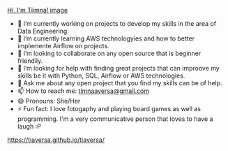 [Hi, I'm Tiimna! image](images/png_20211223_092144_0000.png)

- 🔭 I’m currently working on projects to develop my skills in the area of Data Engineering.
- 🌱 I’m currently learning AWS technologyies and how to better implemente Airflow on projects.
- 👯 I’m looking to collaborate on any open source that is beginner friendily.
- 🤔 I’m looking for help with finding great projects that can improove my skills be it with Python, SQL, Airflow or AWS technologies.
- 💬 Ask me about any open project that you find my skills can be of help.
- 📫 How to reach me: timnaaversa@gmail.com
- 😄 Pronouns: She/Her
- ⚡ Fun fact: I love fotogaphy and playing board games as well as programming. I'm a very communicative person that loves to have a laugh :P

https://tiaversa.github.io/tiaversa/

